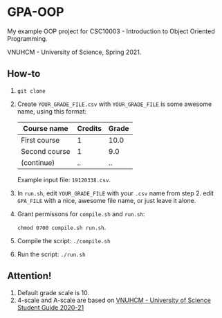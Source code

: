 # GPA-OOP
My example OOP project for CSC10003 - Introduction to Object Oriented Programming.

VNUHCM - University of Science, Spring 2021.

## How-to
1. `git clone`
2. Create `YOUR_GRADE_FILE.csv` with `YOUR_GRADE_FILE` is some awesome name, using this format:

    | Course name | Credits | Grade |
    |-------------|---------|-------|
    |First course |   1     |  10.0 |
    |Second course|   1     |   9.0 |
    |(continue)   |   ..    |   ..  |

    Example input file: `19120338.csv`.

3. In `run.sh`, 
    edit `YOUR_GRADE_FILE` with your `.csv` name from step 2.
    edit `GPA_FILE` with a nice, awesome file name, or just leave it alone.
4. Grant permissons for `compile.sh` and `run.sh`:

    `chmod 0700 compile.sh run.sh`. 
5. Compile the script: `./compile.sh`
6. Run the script: `./run.sh`

## Attention!
1. Default grade scale is 10.
2. 4-scale and A-scale are based on [VNUHCM - University of Science Student Guide 2020-21](https://www.hcmus.edu.vn/component/content/article/124-cong-tac-sinh-vien/thong-tin-danh-cho-tan-sinh-vien/3323-so-tay-sinh-vien-nam-hoc-2020-2021?Itemid=437)
